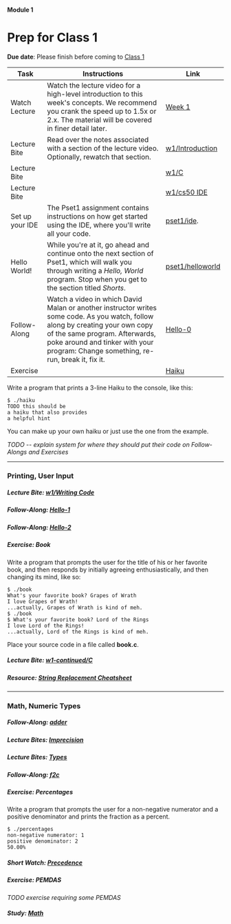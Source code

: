 #### Module 1
# Prep for Class 1

**Due date**: Please finish before coming to [Class 1]()

| Task | Instructions | Link |
|------|------|--------------|
| Watch Lecture | Watch the lecture video for a high-level introduction to this week's concepts. We recommend you crank the speed up to 1.5x or 2.x. The material will be covered in finer detail later. | [Week 1]() |
| Lecture Bite | Read over the notes associated with a section of the lecture video. Optionally, rewatch that section. | [w1/Introduction](http://cdn.cs50.net/2015/fall/lectures/1/w/notes1w/notes1w.html#introduction)
| Lecture Bite || [w1/C](http://cdn.cs50.net/2015/fall/lectures/1/w/notes1w/notes1w.html#c)
| Lecture Bite || [w1/cs50 IDE](http://cdn.cs50.net/2015/fall/lectures/1/w/notes1w/notes1w.html#cs50_ide)
| Set up your IDE | The Pset1 assignment contains instructions on how get started using the IDE, where you'll write all your code. | [pset1/ide](http://cdn.cs50.net/2015/fall/psets/1/pset1/pset1.html#getting_started).
| Hello World! | While you're at it, go ahead and continue onto the next section of Pset1, which will walk you through writing a *Hello, World* program. Stop when you get to the section titled *Shorts*. | [pset1/helloworld]()
| Follow-Along | Watch a video in which David Malan or another instructor writes some code. As you watch, follow along by creating your own copy of the same program. Afterwards, poke around and tinker with your program: Change something, re-run, break it, fix it. | [Hello-0]()
| Exercise || [Haiku](./exercises/haiku)|
Write a program that prints a 3-line Haiku to the console, like this:

```
$ ./haiku
TODO this should be
a haiku that also provides
a helpful hint
```
You can make up your own haiku or just use the one from the example.

*TODO -- explain system for where they should put their code on Follow-Alongs and Exercises*

***

### Printing, User Input

##### Lecture Bite: [w1/Writing Code]()

##### Follow-Along: [Hello-1]()

##### Follow-Along: [Hello-2]()

##### Exercise: Book
Write a program that prompts the user for the title of his or her favorite book, and then responds by initially agreeing enthusiastically, and then changing its mind, like so:

```
$ ./book
What's your favorite book? Grapes of Wrath
I love Grapes of Wrath!
...actually, Grapes of Wrath is kind of meh.
$ ./book
$ What's your favorite book? Lord of the Rings
I love Lord of the Rings!
...actually, Lord of the Rings is kind of meh.
```
Place your source code in a file called **book.c**.

##### Lecture Bite: [w1-continued/C]()

##### Resource: [String Replacement Cheatsheet](TODO)

***

### Math, Numeric Types

##### Follow-Along: [adder](https://www.youtube.com/watch?v=xmZR2XiwOq4&index=1&list=PLhQjrBD2T383fi16gN97XlrTwdxDq2QWZ)

##### Lecture Bites: [Imprecision](http://cdn.cs50.net/2015/fall/lectures/1/f/notes1f/notes1f.html#imprecision)

##### Lecture Bites: [Types](http://cdn.cs50.net/2015/fall/lectures/1/f/notes1f/notes1f.html#types)

##### Follow-Along: [f2c](https://www.youtube.com/watch?v=ox6eTsi8dKA&list=PLhQjrBD2T383fi16gN97XlrTwdxDq2QWZ&index=4)

##### Exercise: Percentages
Write a program that prompts the user for a non-negative numerator and a positive denominator and prints the fraction as a percent.

```
$ ./percentages
non-negative numerator: 1
positive denominator: 2
50.00%
```

##### Short Watch: [Precedence]()

##### Exercise: PEMDAS
*TODO exercise requiring some PEMDAS*

##### Study: [Math]()


